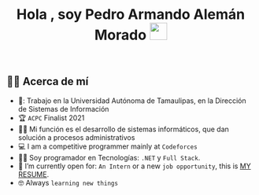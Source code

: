 <h1 align="center">Hola , soy Pedro Armando Alemán Morado 
  <img src="https://media.giphy.com/media/hvRJCLFzcasrR4ia7z/giphy.gif" width="35">
</h1>

<br>

## :sassy_man:  Acerca de mí
- 🏫: Trabajo en la Universidad Autónoma de Tamaulipas, en la Dirección de Sistemas de Información
- :trophy: `ACPC` Finalist 2021
- :technologist: Mi función es el desarrollo de sistemas informáticos, que dan solución a procesos administrativos
- :computer: I am a competitive programmer mainly at `Codeforces`
- :student: Soy programador en Tecnologías: `.NET` y `Full Stack`.
- :thinking: I’m currently open for: `An Intern` or a new `job opportunity`, this is [MY RESUME](https://drive.google.com/file/d/1gdiny_4f5TVbSdfyAQxokLMMrBTi054P/view?usp=sharing).
- :nerd_face: Always `learning new things`

<br>
